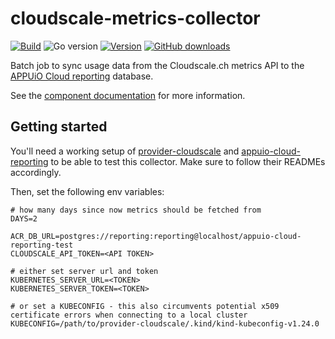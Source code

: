 # cloudscale-metrics-collector

[![Build](https://img.shields.io/github/workflow/status/vshn/cloudscale-metrics-collector/Test)][build]
![Go version](https://img.shields.io/github/go-mod/go-version/vshn/cloudscale-metrics-collector)
[![Version](https://img.shields.io/github/v/release/vshn/cloudscale-metrics-collector)][releases]
[![GitHub downloads](https://img.shields.io/github/downloads/vshn/cloudscale-metrics-collector/total)][releases]

[build]: https://github.com/vshn/cloudscale-metrics-collector/actions?query=workflow%3ATest
[releases]: https://github.com/vshn/cloudscale-metrics-collector/releases

Batch job to sync usage data from the Cloudscale.ch metrics API to the [APPUiO Cloud reporting](https://github.com/appuio/appuio-cloud-reporting/) database.

See the [component documentation](https://hub.syn.tools/cloudscale-metrics-collector/index.html) for more information.

## Getting started

You'll need a working setup of [provider-cloudscale](https://github.com/vshn/provider-cloudscale/) and 
[appuio-cloud-reporting](https://github.com/appuio/appuio-cloud-reporting) to be able to test this collector. Make sure to follow their READMEs accordingly.

Then, set the following env variables:
```
# how many days since now metrics should be fetched from
DAYS=2

ACR_DB_URL=postgres://reporting:reporting@localhost/appuio-cloud-reporting-test
CLOUDSCALE_API_TOKEN=<API TOKEN>

# either set server url and token
KUBERNETES_SERVER_URL=<TOKEN>
KUBERNETES_SERVER_TOKEN=<TOKEN>

# or set a KUBECONFIG - this also circumvents potential x509 certificate errors when connecting to a local cluster
KUBECONFIG=/path/to/provider-cloudscale/.kind/kind-kubeconfig-v1.24.0
```

